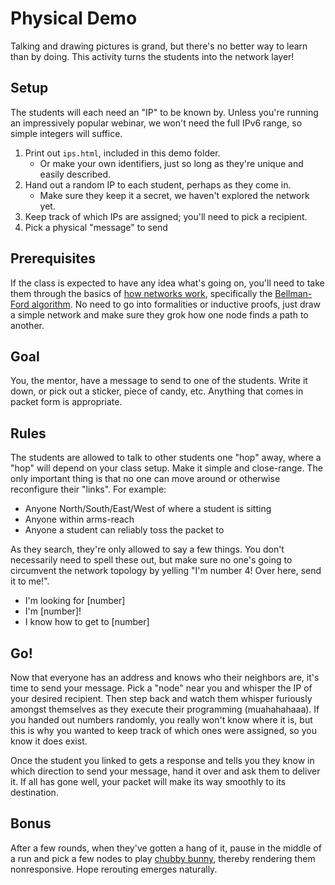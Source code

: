 # Physical Demo

Talking and drawing pictures is grand, but there's no better way to learn than
by doing. This activity turns the students into the network layer!

## Setup

The students will each need an "IP" to be known by. Unless you're running an
impressively popular webinar, we won't need the full IPv6 range, so simple
integers will suffice.

1. Print out `ips.html`, included in this demo folder.
    - Or make your own identifiers, just so long as they're unique and easily
      described.
2. Hand out a random IP to each student, perhaps as they come in.
    - Make sure they keep it a secret, we haven't explored the network yet.
3. Keep track of which IPs are assigned; you'll need to pick a recipient.
4. Pick a physical "message" to send

## Prerequisites

If the class is expected to have any idea what's going on, you'll need to take
them through the basics of
[how networks work](https://github.com/CoderDojoSF/dojochat#the-internets-postal-service),
specifically the
[Bellman-Ford algorithm](https://en.wikipedia.org/wiki/Bellman-ford). No need to
go into formalities or inductive proofs, just draw a simple network and make
sure they grok how one node finds a path to another.

## Goal

You, the mentor, have a message to send to one of the students. Write it down,
or pick out a sticker, piece of candy, etc. Anything that comes in packet form
is appropriate.

## Rules

The students are allowed to talk to other students one "hop" away, where a "hop"
will depend on your class setup. Make it simple and close-range. The only
important thing is that no one can move around or otherwise reconfigure their
"links". For example:

- Anyone North/South/East/West of where a student is sitting
- Anyone within arms-reach
- Anyone a student can reliably toss the packet to

As they search, they're only allowed to say a few things. You don't necessarily
need to spell these out, but make sure no one's going to circumvent the network
topology by yelling "I'm number 4! Over here, send it to me!".

- I'm looking for [number]
- I'm [number]!
- I know how to get to [number]

## Go!

Now that everyone has an address and knows who their neighbors are, it's time to
send your message. Pick a "node" near you and whisper the IP of your desired
recipient. Then step back and watch them whisper furiously amongst themselves as
they execute their programming (muahahahaaa). If you handed out numbers
randomly, you really won't know where it is, but this is why you wanted to keep
track of which ones were assigned, so you know it does exist.

Once the student you linked to gets a response and tells you they know in which
direction to send your message, hand it over and ask them to deliver it. If all
has gone well, your packet will make its way smoothly to its destination.

## Bonus

After a few rounds, when they've gotten a hang of it, pause in the middle of a
run and pick a few nodes to play
[chubby bunny](https://en.wikipedia.org/wiki/Chubby_bunny), thereby rendering
them nonresponsive. Hope rerouting emerges naturally.

